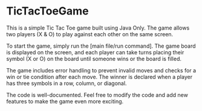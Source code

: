 # TicTacToeGame

This is a simple Tic Tac Toe game built using Java Only. The game allows two players (X & O) to play against each other on the same screen.

To start the game, simply run the [main file/run command]. The game board is displayed on the screen, and each player can take turns placing their symbol (X or O) on the board until someone wins or the board is filled.

The game includes error handling to prevent invalid moves and checks for a win or tie condition after each move. The winner is declared when a player has three symbols in a row, column, or diagonal.

The code is well-documented. Feel free to modify the code and add new features to make the game even more exciting.
